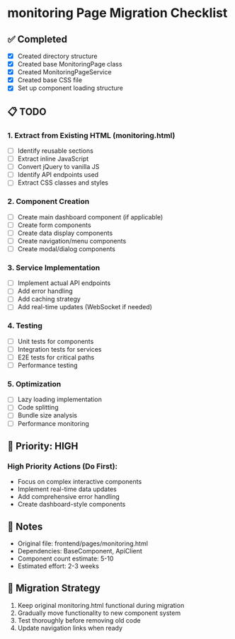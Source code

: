 # monitoring Page Migration Checklist

## ✅ Completed
- [x] Created directory structure
- [x] Created base MonitoringPage class
- [x] Created MonitoringPageService
- [x] Created base CSS file
- [x] Set up component loading structure

## 📋 TODO

### 1. Extract from Existing HTML (monitoring.html)
- [ ] Identify reusable sections
- [ ] Extract inline JavaScript
- [ ] Convert jQuery to vanilla JS
- [ ] Identify API endpoints used
- [ ] Extract CSS classes and styles

### 2. Component Creation
- [ ] Create main dashboard component (if applicable)
- [ ] Create form components
- [ ] Create data display components
- [ ] Create navigation/menu components
- [ ] Create modal/dialog components

### 3. Service Implementation
- [ ] Implement actual API endpoints
- [ ] Add error handling
- [ ] Add caching strategy
- [ ] Add real-time updates (WebSocket if needed)

### 4. Testing
- [ ] Unit tests for components
- [ ] Integration tests for services
- [ ] E2E tests for critical paths
- [ ] Performance testing

### 5. Optimization
- [ ] Lazy loading implementation
- [ ] Code splitting
- [ ] Bundle size analysis
- [ ] Performance monitoring

## 🎯 Priority: HIGH

### High Priority Actions (Do First):
- Focus on complex interactive components
- Implement real-time data updates
- Add comprehensive error handling
- Create dashboard-style components

## 📝 Notes
- Original file: frontend/pages/monitoring.html
- Dependencies: BaseComponent, ApiClient
- Component count estimate: 5-10
- Estimated effort: 2-3 weeks

## 🔄 Migration Strategy
1. Keep original monitoring.html functional during migration
2. Gradually move functionality to new component system
3. Test thoroughly before removing old code
4. Update navigation links when ready
